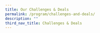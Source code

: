 ```yaml
---
title: Our Challenges & Deals
permalink: /program/challenges-and-deals/
description: ""
third_nav_title: Challenges & Deals
---
```

